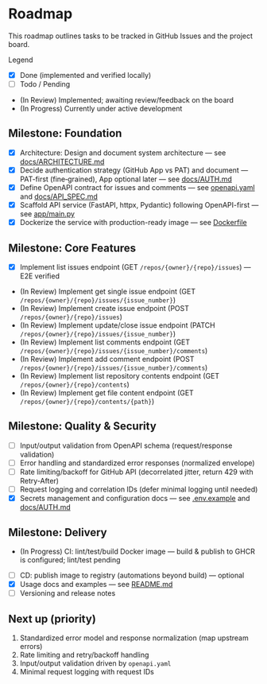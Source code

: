 # Roadmap

This roadmap outlines tasks to be tracked in GitHub Issues and the project board.

Legend
- [x] Done (implemented and verified locally)
- [ ] Todo / Pending
- (In Review) Implemented; awaiting review/feedback on the board
- (In Progress) Currently under active development

## Milestone: Foundation
- [x] Architecture: Design and document system architecture — see [docs/ARCHITECTURE.md](./ARCHITECTURE.md)
- [x] Decide authentication strategy (GitHub App vs PAT) and document — PAT-first (fine‑grained), App optional later — see [docs/AUTH.md](./AUTH.md)
- [x] Define OpenAPI contract for issues and comments — see [openapi.yaml](../openapi.yaml) and [docs/API_SPEC.md](./API_SPEC.md)
- [x] Scaffold API service (FastAPI, httpx, Pydantic) following OpenAPI-first — see [app/main.py](../app/main.py)
- [x] Dockerize the service with production-ready image — see [Dockerfile](../Dockerfile)

## Milestone: Core Features
- [x] Implement list issues endpoint (GET `/repos/{owner}/{repo}/issues`) — E2E verified
- (In Review) Implement get single issue endpoint (GET `/repos/{owner}/{repo}/issues/{issue_number}`)
- (In Review) Implement create issue endpoint (POST `/repos/{owner}/{repo}/issues`)
- (In Review) Implement update/close issue endpoint (PATCH `/repos/{owner}/{repo}/issues/{issue_number}`)
- (In Review) Implement list comments endpoint (GET `/repos/{owner}/{repo}/issues/{issue_number}/comments`)
- (In Review) Implement add comment endpoint (POST `/repos/{owner}/{repo}/issues/{issue_number}/comments`)
- (In Review) Implement list repository contents endpoint (GET `/repos/{owner}/{repo}/contents`)
- (In Review) Implement get file content endpoint (GET `/repos/{owner}/{repo}/contents/{path}`)

## Milestone: Quality & Security
- [ ] Input/output validation from OpenAPI schema (request/response validation)
- [ ] Error handling and standardized error responses (normalized envelope)
- [ ] Rate limiting/backoff for GitHub API (decorrelated jitter, return 429 with Retry-After)
- [ ] Request logging and correlation IDs (defer minimal logging until needed)
- [x] Secrets management and configuration docs — see [.env.example](../.env.example) and [docs/AUTH.md](./AUTH.md)

## Milestone: Delivery
- (In Progress) CI: lint/test/build Docker image — build & publish to GHCR is configured; lint/test pending
- [ ] CD: publish image to registry (automations beyond build) — optional
- [x] Usage docs and examples — see [README.md](../README.md)
- [ ] Versioning and release notes

## Next up (priority)
1) Standardized error model and response normalization (map upstream errors)
2) Rate limiting and retry/backoff handling
3) Input/output validation driven by `openapi.yaml`
4) Minimal request logging with request IDs
